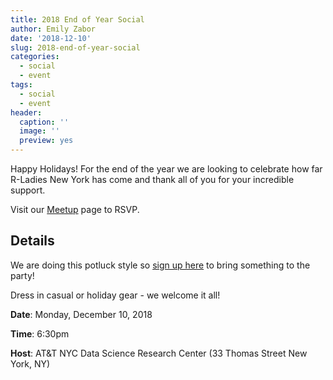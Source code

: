 ```yaml
---
title: 2018 End of Year Social
author: Emily Zabor
date: '2018-12-10'
slug: 2018-end-of-year-social
categories:
  - social
  - event
tags:
  - social
  - event
header:
  caption: ''
  image: ''
  preview: yes
---
```


Happy Holidays! For the end of the year we are looking to celebrate how far R-Ladies New York has come and thank all of you for your incredible support.

Visit our [Meetup](https://www.meetup.com/rladies-newyork/events/256736860/) page to RSVP.

## Details

We are doing this potluck style so [sign up here](https://docs.google.com/spreadsheets/d/1ytU6boa7oDAM3gujH0NRIy9ezS03P4Q4BWx6v6StIcY/edit?usp=sharing) to bring something to the party!

Dress in casual or holiday gear - we welcome it all!

**Date**: Monday, December 10, 2018

**Time**: 6:30pm

**Host**: AT&T NYC Data Science Research Center (33 Thomas Street New York, NY)